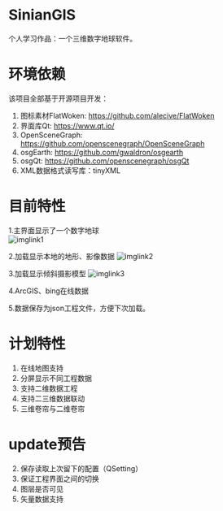 # SinianGIS
个人学习作品：一个三维数字地球软件。

# 环境依赖
该项目全部基于开源项目开发：

1. 图标素材FlatWoken: https://github.com/alecive/FlatWoken
2. 界面库Qt: https://www.qt.io/
3. OpenSceneGraph: https://github.com/openscenegraph/OpenSceneGraph
4. osgEarth: https://github.com/gwaldron/osgearth
5. osgQt: https://github.com/openscenegraph/osgQt
6. XML数据格式读写库：tinyXML

# 目前特性
1.主界面显示了一个数字地球      
![imglink1]

2.加载显示本地的地形、影像数据
![imglink2]

3.加载显示倾斜摄影模型
![imglink3]

4.ArcGIS、bing在线数据
   
5.数据保存为json工程文件，方便下次加载。

# 计划特性
1. 在线地图支持
2. 分屏显示不同工程数据
3. 支持二维数据工程
4. 支持二三维数据联动
5. 三维卷帘与二维卷帘

# update预告
2. 保存读取上次留下的配置（QSetting）
3. 保证工程界面之间的切换
4. 图层是否可见
5. 矢量数据支持

[imglink1]:https://raw.githubusercontent.com/fafa1899/SinianGIS/master/README/1.PNG
[imglink2]:https://raw.githubusercontent.com/fafa1899/SinianGIS/master/README/2.PNG
[imglink3]:https://raw.githubusercontent.com/fafa1899/SinianGIS/master/README/3.PNG
